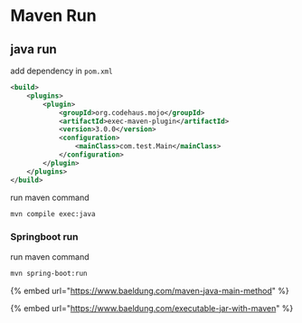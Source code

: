 # Maven Run

## java run

add dependency in `pom.xml`

```xml
<build>
    <plugins>
	    <plugin>
            <groupId>org.codehaus.mojo</groupId>
            <artifactId>exec-maven-plugin</artifactId>
            <version>3.0.0</version>
            <configuration>
                <mainClass>com.test.Main</mainClass>
            </configuration>
        </plugin>
    </plugins>
</build>
```



run maven command

```bash
mvn compile exec:java
```



### Springboot run

run maven command

```bash
mvn spring-boot:run
```





{% embed url="https://www.baeldung.com/maven-java-main-method" %}

{% embed url="https://www.baeldung.com/executable-jar-with-maven" %}
